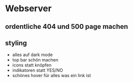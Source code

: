 # Webserver
## ordentliche 404 und 500 page machen
## styling
- alles auf dark mode
- top bar schön machen
- icons statt knöpfen
- indikatoren statt YES/NO
- schönes hover für alles was ein link ist

